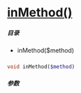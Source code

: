 [inMethod()](http://twinh.github.com/widget/api/inMethod)
=========================================================



##### 目录
* inMethod($method)

### 
```php
void inMethod($method)
```

##### 参数

